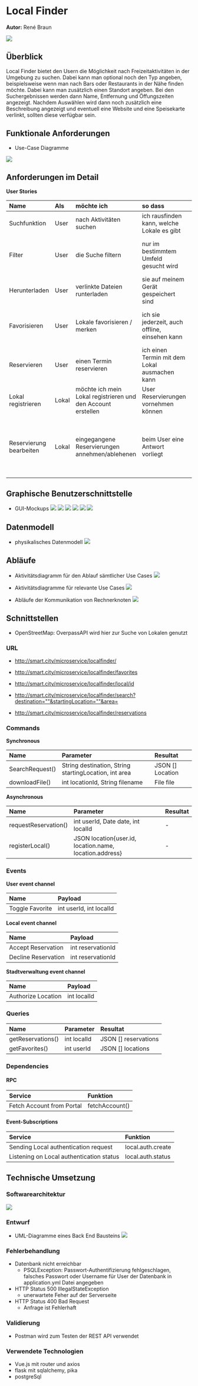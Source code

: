 # Local Finder

**Autor:** René Braun

![](media/parkplatz.jpg)


## Überblick

Local Finder bietet den Usern die Möglichkeit nach Freizeitaktivitäten in der Umgebung zu suchen. Dabei kann man optional noch den Typ angeben, beispielsweise wenn man nach Bars oder Restaurants in der Nähe finden möchte. Dabei kann man zusätzlich einen Standort angeben. Bei den Suchergebnissen werden dann Name, Entfernung und Öffungszeiten angezeigt. Nachdem Auswählen wird dann noch zusätzlich eine Beschreibung angezeigt und eventuell eine Website und eine Speisekarte verlinkt, sollten diese verfügbar sein.


## Funktionale Anforderungen

* Use-Case Diagramme

![](media/sp_usecase.jpg)

## Anforderungen im Detail

**User Stories**

| **Name** | **Als** | **möchte ich** | **so dass** | **Akzeptanz** |
| :------- | :------ | :------------- | :---------- | :------------ |
| Suchfunktion  | User    | nach Aktivitäten suchen       | ich rausfinden kann, welche Lokale es gibt     | Eine Liste mit Ergebnissen wird angezeigt |
| Filter        | User    | die Suche filtern             | nur im bestimmtem Umfeld gesucht wird          | Nur Ergebnisse aus dem Umkreis angezeigt werden |
| Herunterladen | User    | verlinkte Dateien runterladen | sie auf meinem Gerät gespeichert sind          | Die jeweilige PDF wurde auf dem Gerät heruntergeladen |
| Favorisieren  | User    | Lokale favorisieren / merken  | ich sie jederzeit, auch offline, einsehen kann | Eine Liste von gemerkten Lokalen befindet sich auf der App |
| Reservieren   | User    | einen Termin reservieren      | ich einen Termin mit dem Lokal ausmachen kann  | Die Reservierung wurde an das Lokal weitergeleitet |
| Lokal registrieren       | Lokal | möchte ich mein Lokal registrieren und den Account erstellen | User Reservierungen vornehmen können | Lokaldaten wurden angegeben |
| Reservierung bearbeiten  | Lokal | eingegangene Reservierungen annehmen/ablehenen | beim User eine Antwort vorliegt | Die Reservierung wird nicht mehr angezeigt und der User hat eine Bestätigung per E-Mail erhalten |

## Graphische Benutzerschnittstelle

- GUI-Mockups
![](media/mokup_sp-HomeSearch.jpg)
![](media/mokup_sp-Searchresults.jpg)
![](media/mokup_sp-Searchbar.jpg)
![](media/mokup_sp-Infopage.jpg)
![](media/mokup_sp-Favoriten.jpg)
![](media/mokup_sp-Lokal.jpg)


## Datenmodell 

- physikalisches Datenmodell
![](media/sp_er-diagramm.jpg)

## Abläufe

- Aktivitätsdiagramm für den Ablauf sämtlicher Use Cases
![](media/sp_aktivi-overview.jpg)

- Aktivitätsdiagramme für relevante Use Cases
![](media/sp_aktivi-suche.jpg)

- Abläufe der Kommunikation von Rechnerknoten
![](media/sp_aktivi-sequenz.jpg)


## Schnittstellen

- OpenStreetMap: OverpassAPI wird hier zur Suche von Lokalen genutzt

### URL

* http://smart.city/microservice/localfinder/

* http://smart.city/microservice/localfinder/favorites

* http://smart.city/microservice/localfinder/local/id

* http://smart.city/microservice/localfinder/search?destination=""&startingLocation=""&area=

* http://smart.city/microservice/localfinder/reservations

### Commands

**Synchronous**

| **Name** | **Parameter** | **Resultat** |
| :------- | :------------ | :----------- |
| SearchRequest() | String destination, String startingLocation, int area | JSON [] Location |
| downloadFile()  | int locationId, String filename                       | File file |


**Asynchronous**

| **Name** | **Parameter** | **Resultat** |
| :------- | :------------ | :----------- |
| requestReservation() | int userId, Date date, int localId                      | - |
| registerLocal()      | JSON location{user.id, location.name, location.address} | - |


### Events

**User event channel**

| **Name** | **Payload** |
| :------- | :---------- |
| Toggle Favorite | int userId, int localId |

**Local event channel**

| **Name** | **Payload** |
| :------- | :---------- |
| Accept  Reservation | int reservationId |
| Decline Reservation | int reservationId |


**Stadtverwaltung event channel**

| **Name** | **Payload** |
| :------- | :---------- |
| Authorize Location | int localId |


### Queries

| **Name** | **Parameter** | **Resultat** |
| :------- | :------------ | :----------- |
| getReservations() | int localId | JSON [] reservations  |
| getFavorites()    | int userId | JSON [] locations |

### Dependencies

#### RPC

| **Service** | **Funktion** |
| :---------- | :----------- |
| Fetch Account from Portal | fetchAccount() |

#### Event-Subscriptions

| **Service** | **Funktion** |
| :---------- | :----------- |
| Sending Local authentication request | local.auth.create |
| Listening on Local authentication status | local.auth.status |


## Technische Umsetzung


### Softwarearchitektur

![](media/sp_verteilung.jpg)


### Entwurf

- UML-Diagramme eines Back End Bausteins
![](media/sp_uml.jpg)

### Fehlerbehandlung 

* Datenbank nicht erreichbar
  - PSQLException: Passwort-Authentifizierung fehlgeschlagen, falsches
    Passwort oder Username für User der Datenbank in application.yml Datei
    angegeben
* HTTP Status 500 IllegalStateException
  - unerwartete Feher auf der Serverseite
* HTTP Status 400 Bad Request
  - Anfrage ist Fehlerhaft 

### Validierung

* Postman wird zum Testen der REST API verwendet

### Verwendete Technologien

* Vue.js mit router und axios
* flask mit sqlalchemy, pika
* postgreSql 
